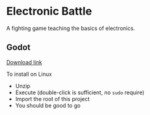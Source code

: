 # Electronic Battle

A fighting game teaching the basics of electronics.

## Godot

[Download link](https://godotengine.org/download/archive/4.4-stable/)

To install on Linux

- Unzip
- Execute (double-click is sufficient, no `sudo` require)
- Import the root of this project
- You should be good to go
